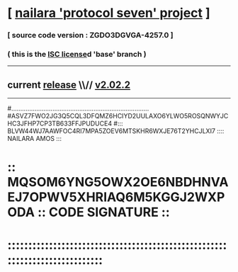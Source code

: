 
# [ [nailara 'protocol seven' project](http://nailara.network/) ]

### [ source code version : ZGDO3DGVGA-4257.0 ]

### ( this is the [ISC license](license)d 'base' branch )
---
## current [release](https://github.com/nailara-technologies/protocol-7/releases) \\\\// [v2.02.2](https://github.com/nailara-technologies/protocol-7/releases/tag/v2.02.2)
---

#.............................................................................
#ASVZ7FWO2JG3Q5CQL3DFQMZ6HCIYD2UULAXO6YLWO5ROSQNWYJCHC3JFHP7CP3TB633FFJPUDUCE4
#::: BLVW44WJ7AAWFOC4RI7MPA5ZOEV6MTSKHR6WXJE76T2YHCJLXI7 :::: NAILARA AMOS :::
# :: MQSOM6YNG5OWX2OE6NBDHNVAEJ7OPWV5XHRIAQ6M5KGGJ2WXPODA :: CODE SIGNATURE ::
# ::::::::::::::::::::::::::::::::::::::::::::::::::::::::::::::::::::::::::::
